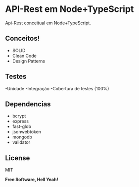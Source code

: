 # API-Rest em Node+TypeScript
Api-Rest conceitual em Node+TypeScript.

##  Conceitos!
  - SOLID
  - Clean Code
  - Design Patterns
  
## Testes
  -Unidade
  -Integração
  -Cobertura de testes (100%)

## Dependencias
  - bcrypt
  - express
  - fast-glob
  - jsonwebtoken
  - mongodb
  - validator
  
License
----
MIT


**Free Software, Hell Yeah!**

